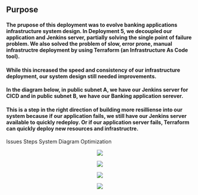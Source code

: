 ## Purpose
#### The prupose of this deployment was to evolve banking applications infrastructure system design. In Deployment 5, we decoupled our application and Jenkins server, partially solving the single point of failure problem. We also solved the problem of slow, error prone, manual infrastructre deployment by using Terraform (an Infrastructure As Code tool). 
#### While this increased the speed and consistency of our infrastructure deployment, our system design still needed improvements.

#### In the diagram below, in public subnet A, we have our Jenkins server for CICD and in public subnet B, we have our Banking application serever. 
#### This is a step in the right direction of building more resilliense into our system because if our application fails, we still have our Jenkins server available to quickly redeploy. Or if our application server fails, Terraform can quickly deploy new resources and infrastructre.




Issues
Steps
System Diagram
Optimization


<p align="center">
<img src="https://github.com/djtoler/Deployment5.1/blob/main/dp5.1Diagram.drawio.png">
</p>

<p align="center">
<img src="https://github.com/djtoler/Deployment5.1/blob/main/dp5.1_jenkins_success.PNG">
</p>

<p align="center">
<img src="https://github.com/djtoler/Deployment5.1/blob/main/app_success.PNG">
</p>

<p align="center">
<img src="https://github.com/djtoler/Deployment5.1/blob/main/app_success2.PNG">
</p>
